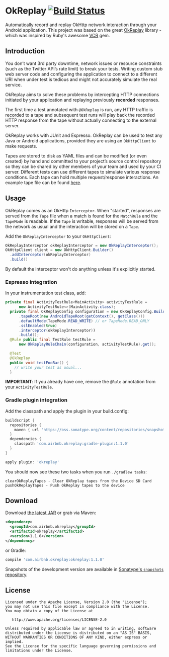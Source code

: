 # OkReplay [![Build Status](https://travis-ci.org/felipecsl/okreplay.svg?branch=master)](https://travis-ci.org/felipecsl/okreplay)

Automatically record and replay OkHttp network interaction through your Android application.
This project was based on the great [OkReplay](https://github.com/OkReplayteam/OkReplay) library - which was inspired by Ruby's awesome [VCR](https://relishapp.com/vcr/vcr/docs) gem.

## Introduction

You don’t want 3rd party downtime, network issues or resource constraints (such as the Twitter API’s
rate limit) to break your tests. Writing custom stub web server code and configuring the application
to connect to a different URI when under test is tedious and might not accurately simulate the real
service.

OkReplay aims to solve these problems by intercepting HTTP connections initiated by your application
and replaying previously __recorded__ responses.

The first time a test annotated with `@OkReplay` is run, any HTTP traffic is recorded to a tape and
subsequent test runs will play back the recorded HTTP response from the tape without actually
connecting to the external server.

OkReplay works with JUnit and Espresso. OkReplay can be used to test any Java or Android applications,
provided they are using an `OkHttpClient` to make requests.

Tapes are stored to disk as YAML files and can be modified (or even created) by hand and committed
to your project’s source control repository so they can be shared by other members of your team and
used by your CI server. Different tests can use different tapes to simulate various response conditions.
Each tape can hold multiple request/response interactions. An example tape file can be found
[here](https://github.com/felipecsl/okreplay/blob/master/okreplay-tests/src/test/resources/okreplay/tapes/smoke_spec.yaml).

## Usage

OkReplay comes as an OkHttp `Interceptor`. When "started", responses are served from the `Tape` file
when a match is found for the `MatchRule` and the `TapeMode` is readable. If the `Tape` is writable,
responses will be served from the network as usual and the interaction will be stored on a `Tape`.

Add the `OkReplayInterceptor` to your `OkHttpClient`:

```java
OkReplayInterceptor okReplayInterceptor = new OkReplayInterceptor();
OkHttpClient client = new OkHttpClient.Builder()
  .addInterceptor(okReplayInterceptor)
  .build()
```

By default the interceptor won't do anything unless it's explicitly started.

### Espresso integration

In your instrumentation test class, add:

```java
private final ActivityTestRule<MainActivity> activityTestRule =
      new ActivityTestRule<>(MainActivity.class);
  private final OkReplayConfig configuration = new OkReplayConfig.Builder()
      .tapeRoot(new AndroidTapeRoot(getContext(), getClass()))
      .defaultMode(TapeMode.READ_WRITE) // or TapeMode.READ_ONLY
      .sslEnabled(true)
      .interceptor(okReplayInterceptor))
      .build();
  @Rule public final TestRule testRule =
      new OkReplayRuleChain(configuration, activityTestRule).get();

  @Test
  @OkReplay
  public void testFooBar() {
    // write your test as usual...
  }
```

**IMPORTANT**: If you already have one, remove the `@Rule` annotation from your `ActivityTestRule`.

### Gradle plugin integration

Add the classpath and apply the plugin in your build.config:

```groovy
buildscript {
  repositories {
    maven { url 'https://oss.sonatype.org/content/repositories/snapshots/' }
  }
  dependencies {
    classpath 'com.airbnb.okreplay:gradle-plugin:1.1.0'
  }
}

apply plugin: 'okreplay'

```

You should now see these two tasks when you run `./gradlew tasks`:

```
clearOkReplayTapes - Clear OkReplay tapes from the Device SD Card
pushOkReplayTapes - Push OkReplay tapes to the device
```

## Download

Download [the latest JAR][2] or grab via Maven:
```xml
<dependency>
  <groupId>com.airbnb.okreplay</groupId>
  <artifactId>okreplay</artifactId>
  <version>1.1.0</version>
</dependency>
```
or Gradle:
```groovy
compile 'com.airbnb.okreplay:okreplay:1.1.0'
```

Snapshots of the development version are available in [Sonatype's `snapshots` repository][snap].

License
-------

    Licensed under the Apache License, Version 2.0 (the "License");
    you may not use this file except in compliance with the License.
    You may obtain a copy of the License at

       http://www.apache.org/licenses/LICENSE-2.0

    Unless required by applicable law or agreed to in writing, software
    distributed under the License is distributed on an "AS IS" BASIS,
    WITHOUT WARRANTIES OR CONDITIONS OF ANY KIND, either express or implied.
    See the License for the specific language governing permissions and
    limitations under the License.

 [1]: http://airbnb.io/projects/okreplay/
 [2]: https://search.maven.org/remote_content?g=com.airbnb.okreplay&a=core&v=LATEST
 [snap]: https://oss.sonatype.org/content/repositories/snapshots/
